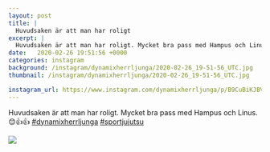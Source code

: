 ```yaml
---
layout: post
title: |
  Huvudsaken är att man har roligt
excerpt: |
  Huvudsaken är att man har roligt. Mycket bra pass med Hampus och Linus. 😊👍👍  
date:   2020-02-26 19:51:56 +0000
categories: instagram
background: /instagram/dynamixherrljunga/2020-02-26_19-51-56_UTC.jpg
thumbnail: /instagram/dynamixherrljunga/2020-02-26_19-51-56_UTC.jpg

instagram_url: https://www.instagram.com/dynamixherrljunga/p/B9CuBiKJBVp
---
```

Huvudsaken är att man har roligt. Mycket bra pass med Hampus och Linus. 😊👍👍 [#dynamixherrljunga](https://www.instagram.com/explore/tags/dynamixherrljunga/) [#sportjujutsu](https://www.instagram.com/explore/tags/sportjujutsu/)



<img src='/www-dynamix-herrljunga/instagram/dynamixherrljunga/2020-02-26_19-51-56_UTC.jpg' class='img-fluid' />
